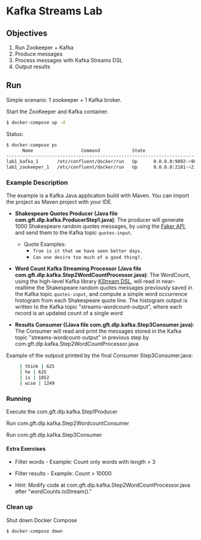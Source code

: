 # Kafka Streams Lab

## Objectives

 1) Run Zookeeper + Kafka
 2) Produce messages
 3) Process messages with Kafka Streams DSL
 4) Output results
 
## Run
Simple scenario: 1 zookeeper + 1 Kafka broker.

Start the ZooKeeper and Kafka container.

```sh
$ docker-compose up -d
```

Status: 

```sh
$ docker-compose ps
      Name                  Command            State                     Ports
-------------------------------------------------------------------------------------------------
lab1_kafka_1       /etc/confluent/docker/run   Up      0.0.0.0:9092->9092/tcp
lab1_zookeeper_1   /etc/confluent/docker/run   Up      0.0.0.0:2181->2181/tcp, 2888/tcp, 3888/tcp
```
 
### Example Description

The example is a Kafka Java application build with Maven. You can import the project as Maven project with your IDE. 

* **Shakespeare Quotes Producer (Java file com.gft.dlp.kafka.ProducerStep1.java)**: The producer will generate 1000 Shakespeare random quotes messages, 
by using the [Faker API](https://github.com/DiUS/java-faker), and send them to the Kafka topic `quotes-input`.
  * Quote Examples: 
    * `True is it that we have seen better days.`
    * `Can one desire too much of a good thing?.`

* **Word Count Kafka Streaming Processor (Java file com.gft.dlp.kafka.Step2WordCountProcessor.java)**: The WordCount,
using the high-level Kafka library [KStream DSL](https://docs.confluent.io/current/streams/developer-guide/dsl-api.html),
will read in near-realtime the Shakespeare random quotes messages previously saved in the Kafka topic `quotes-input`, 
and compute a simple word occurrence histogram from each Shakespeare quote line. 
The histogram output is written to the Kafka topic "streams-wordcount-output", where each record is an updated count of a single word

* **Results Consumer ((Java file com.gft.dlp.kafka.Step3Consumer.java)**: The Consumer will read and print the messages
stored in the Kafka topic "streams-wordcount-output" in previous step by com.gft.dlp.kafka.Step2WordCountProcessor.java

Example of the outpout printed by the final Consumer Step3Consumer.java: 

```sh
     | think | 625
     | he | 625
     | is | 1852
     | wise | 1249
```

### Running

Execute the com.gft.dlp.kafka.Step1Producer

Run com.gft.dlp.kafka.Step2WordcountConsumer

Run com.gft.dlp.kafka.Step3Consumer
 

#### Extra Exercises

* Filter words - Example: Count only words with length > 3

* Filter results - Example: Count > 10000

* Hint: Modify code at com.gft.dlp.kafka.Step2WordCountProcessor.java after "wordCounts.toStream()."

 

### Clean up

Shut down Docker Compose

```sh
$ docker-compose down
```


